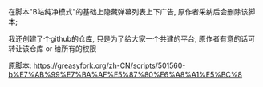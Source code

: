 在脚本"B站纯净模式"的基础上隐藏弹幕列表上下广告, 原作者采纳后会删除该脚本;

我还创建了个github的仓库, 只是为了给大家一个共建的平台, 原作者有意的话可转让该仓库 or 给所有的权限

原脚本: https://greasyfork.org/zh-CN/scripts/501560-b%E7%AB%99%E7%BA%AF%E5%87%80%E6%A8%A1%E5%BC%8
